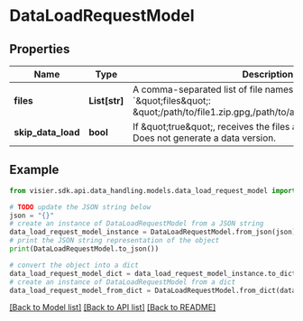 # DataLoadRequestModel


## Properties

Name | Type | Description | Notes
------------ | ------------- | ------------- | -------------
**files** | **List[str]** | A comma-separated list of file names.  Example:  &#x60;\&quot;files\&quot;: \&quot;/path/to/file1.zip.gpg,/path/to/another/file.zip.gpg\&quot;&#x60; | [optional] 
**skip_data_load** | **bool** | If \&quot;true\&quot;, receives the files and skips data loading. Does not generate a data version. | [optional] 

## Example

```python
from visier.sdk.api.data_handling.models.data_load_request_model import DataLoadRequestModel

# TODO update the JSON string below
json = "{}"
# create an instance of DataLoadRequestModel from a JSON string
data_load_request_model_instance = DataLoadRequestModel.from_json(json)
# print the JSON string representation of the object
print(DataLoadRequestModel.to_json())

# convert the object into a dict
data_load_request_model_dict = data_load_request_model_instance.to_dict()
# create an instance of DataLoadRequestModel from a dict
data_load_request_model_from_dict = DataLoadRequestModel.from_dict(data_load_request_model_dict)
```
[[Back to Model list]](../README.md#documentation-for-models) [[Back to API list]](../README.md#documentation-for-api-endpoints) [[Back to README]](../README.md)


